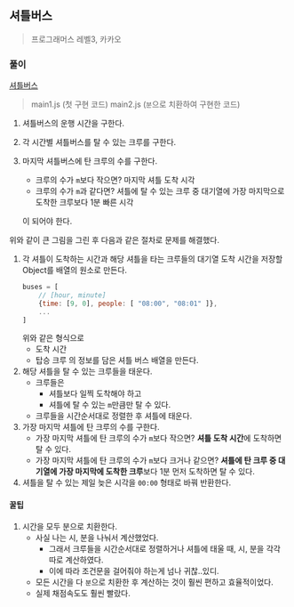 ## 셔틀버스

> 프로그래머스 레벨3, 카카오

### 풀이

[셔틀버스](https://programmers.co.kr/learn/courses/30/lessons/17678)

> main1.js (첫 구현 코드)
> main2.js (`분`으로 치환하여 구현한 코드)

1. 셔틀버스의 운행 시간을 구한다.
2. 각 시간별 셔틀버스를 탈 수 있는 크루를 구한다.
3. 마지막 셔틀버스에 탄 크루의 수를 구한다.

   - 크루의 수가 `m`보다 작으면? 마지막 셔틀 도착 시각
   - 크루의 수가 `m`과 같다면? 셔틀에 탈 수 있는 크루 중 대기열에 가장 마지막으로 도착한 크루보다 1분 빠른 시각

   이 되어야 한다.

위와 같이 큰 그림을 그린 후 다음과 같은 절차로 문제를 해결했다.

1. 각 셔틀이 도착하는 시간과 해당 셔틀을 타는 크루들의 대기열 도착 시간을 저장할 Object를 배열의 원소로 만든다.
   ```js
   buses = [
       // [hour, minute]
       {time: [9, 0], people: [ "08:00", "08:01" ]},
       ...
   ]
   ```
   위와 같은 형식으로
   - 도착 시간
   - 탑승 크루
     의 정보를 담은 셔틀 버스 배열을 만든다.
2. 해당 셔틀을 탈 수 있는 크루들을 태운다.
   - 크루들은
     - 셔틀보다 일찍 도착해야 하고
     - 셔틀에 탈 수 있는 `m`만큼만 탈 수 있다.
   - 크루들을 시간순서대로 정렬한 후 셔틀에 태운다.
3. 가장 마지막 셔틀에 탄 크루의 수를 구한다.
   - 가장 마지막 셔틀에 탄 크루의 수가 `m`보다 작으면? **셔틀 도착 시간**에 도착하면 탈 수 있다.
   - 가장 마지막 셔틀에 탄 크루의 수가 `m`보다 크거나 같으면? **셔틀에 탄 크루 중 대기열에 가장 마지막에 도착한 크루**보다 1분 먼저 도착하면 탈 수 있다.
4. 셔틀을 탈 수 있는 제일 늦은 시각을 `00:00` 형태로 바꿔 반환한다.

#### 꿀팁

1. 시간을 모두 분으로 치환한다.
   - 사실 나는 시, 분을 나눠서 계산했었다.
     - 그래서 크루들을 시간순서대로 정렬하거나 셔틀에 태울 때, 시, 분을 각각 따로 계산하였다.
     - 이에 따라 조건문을 걸어줘야 하는게 넘나 귀찮..있디.
   - 모든 시간을 다 `분`으로 치환한 후 계산하는 것이 훨씬 편하고 효율적이었다.
   - 실제 채점속도도 훨씬 빨랐다.
